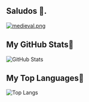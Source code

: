 ## Saludos 👋.
[![medieval.png](https://i.postimg.cc/W3QmtDTn/medieval.png)](https://postimg.cc/JD5H2zyD)

   <!--![me](https://user-images.githubusercontent.com/98347096/219450099-122f3442-cca6-4dff-956f-514616e2ee8b.gif)-->
<!--  [![programadoras.jpg](https://i.postimg.cc/TPbJ3SQf/programadoras.jpg)](https://postimg.cc/WD2k95QH)-->


## My GitHub Stats🌱 

 ![GitHub Stats](https://github-readme-stats.vercel.app/api?username=pabletefatimarocio&layout=compact&theme=radical)
## My Top Languages🌱

![Top Langs](https://github-readme-stats.vercel.app/api/top-langs/?username=pabletefatimarocio&layout=compact&theme=radical)










<!--
**pabletefatimarocio/pabletefatimarocio** is a ✨ _special_ ✨ repository because its `README.md` (this file) appears on your GitHub profile.

Here are some ideas to get you started:

- 🔭 I’m currently working on ...
- 🌱 I’m currently learning ...
- 👯 I’m looking to collaborate on ...
- 🤔 I’m looking for help with ...
- 💬 Ask me about ...
- 📫 How to reach me: ...
- 😄 Pronouns: ...
- ⚡ Fun fact: ...
-->
